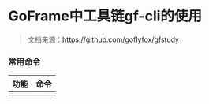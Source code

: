 # GoFrame中工具链gf-cli的使用

> 文档来源：https://github.com/goflyfox/gfstudy

### 常用命令
| 功能 | 命令 |
| :--- | :--- |
|  |  |


